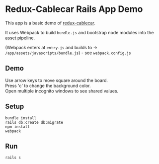 # Redux-Cablecar Rails App Demo
This app is a basic demo of [redux-cablecar](https://github.com/ndhays/redux-cablecar).  
  
It uses Webpack to build `bundle.js` and bootstrap node modules into the asset pipeline.  
  
(Webpack enters at `entry.js` and builds to -> `/app/assets/javascripts/bundle.js`) - see `webpack.config.js`  
  
## Demo
Use arrow keys to move square around the board.  
Press 'c' to change the background color.  
Open multiple incognito windows to see shared values.  
  
## Setup
`bundle install`  
`rails db:create db:migrate`  
`npm install`  
`webpack`  

## Run
`rails s`
